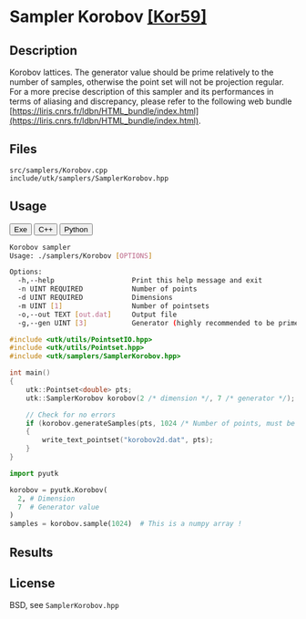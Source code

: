 # Sampler Korobov [[Kor59]](https://www.sciencedirect.com/science/article/pii/S0885064X14001204)

## Description

Korobov lattices. The generator value should be prime relatively to the number of samples, otherwise the point set will not be projection regular.  
For a more precise description of this sampler and its performances in terms of aliasing and discrepancy, please refer to the following web bundle [https://liris.cnrs.fr/ldbn/HTML_bundle/index.html](https://liris.cnrs.fr/ldbn/HTML_bundle/index.html).

## Files

```
src/samplers/Korobov.cpp  
include/utk/samplers/SamplerKorobov.hpp
```

## Usage

<button class="tablink exebutton" onclick="openCode('exe', this)" markdown="1">Exe</button> 
<button class="tablink cppbutton" onclick="openCode('cpp', this)" markdown="1">C++</button> 
<button class="tablink pybutton" onclick="openCode('py', this)" markdown="1">Python</button> 
<br/>
  

<div class="exe tabcontent">

```bash
Korobov sampler
Usage: ./samplers/Korobov [OPTIONS]

Options:
  -h,--help                   Print this help message and exit
  -n UINT REQUIRED            Number of points
  -d UINT REQUIRED            Dimensions
  -m UINT [1]                 Number of pointsets
  -o,--out TEXT [out.dat]     Output file
  -g,--gen UINT [3]           Generator (highly recommended to be prime with N)
```

</div>

<div class="cpp tabcontent">

```  cpp
#include <utk/utils/PointsetIO.hpp>
#include <utk/utils/Pointset.hpp>
#include <utk/samplers/SamplerKorobov.hpp>

int main()
{
    utk::Pointset<double> pts;
    utk::SamplerKorobov korobov(2 /* dimension */, 7 /* generator */);

    // Check for no errors
    if (korobov.generateSamples(pts, 1024 /* Number of points, must be a squared */))
    {
        write_text_pointset("korobov2d.dat", pts);
    }
}
```  

</div>

<div class="py tabcontent">

``` python
import pyutk

korobov = pyutk.Korobov(
  2, # Dimension
  7  # Generator value
)
samples = korobov.sample(1024)  # This is a numpy array !
```  

</div>

## Results

<div class="results"></div>
<script>
  window.addEventListener('DOMContentLoaded', function() { show_results(); }); 
</script>

## License

BSD, see `SamplerKorobov.hpp`

